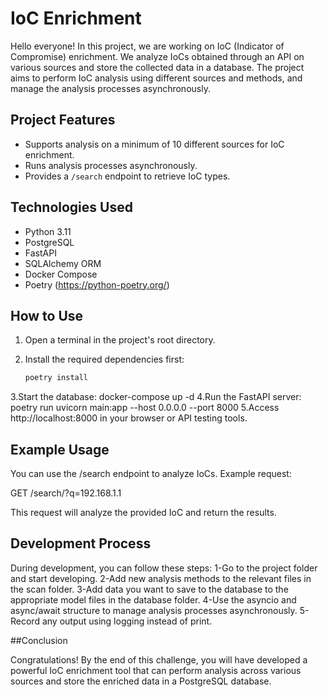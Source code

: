 
# IoC Enrichment 

Hello everyone! In this project, we are working on IoC (Indicator of Compromise) enrichment. We analyze IoCs obtained through an API on various sources and store the collected data in a database. The project aims to perform IoC analysis using different sources and methods, and manage the analysis processes asynchronously.

## Project Features

- Supports analysis on a minimum of 10 different sources for IoC enrichment.
- Runs analysis processes asynchronously.
- Provides a `/search` endpoint to retrieve IoC types.

## Technologies Used

- Python 3.11
- PostgreSQL
- FastAPI 
- SQLAlchemy ORM 
- Docker Compose
- Poetry (https://python-poetry.org/)

## How to Use

1. Open a terminal in the project's root directory.
2. Install the required dependencies first:

   ```bash
   poetry install
3.Start the database:
  docker-compose up -d
4.Run the FastAPI server:
  poetry run uvicorn main:app --host 0.0.0.0 --port 8000
5.Access http://localhost:8000 in your browser or API testing tools.

## Example Usage

You can use the /search endpoint to analyze IoCs. Example request:

GET /search/?q=192.168.1.1

This request will analyze the provided IoC and return the results.

## Development Process
During development, you can follow these steps:
  1-Go to the project folder and start developing.
  2-Add new analysis methods to the relevant files in the scan folder.
  3-Add data you want to save to the database to the appropriate model files in the database folder.
  4-Use the asyncio and async/await structure to manage analysis processes asynchronously.
  5-Record any output using logging instead of print.

##Conclusion

Congratulations! By the end of this challenge, you will have developed a powerful IoC enrichment tool that can perform analysis across various sources and store the enriched data in a PostgreSQL database.
